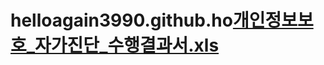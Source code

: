 # helloagain3990.github.ho[개인정보보호_자가진단_수행결과서.xls](https://github.com/user-attachments/files/18450181/_._.xls)
